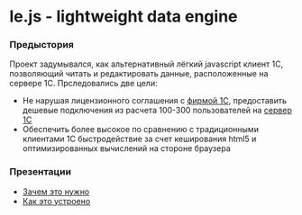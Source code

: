 # le.js - lightweight data engine

### Предыстория
Проект задумывался, как альтернативный лёгкий javascript клиент 1С, позволяющий читать и редактировать данные, расположенные на сервере 1С. Прследовались две цели:
- Не нарушая лицензионного соглашения с [фирмой 1С](http://www.1c.ru/eng/title.htm), предоставить дешевые подключения из расчета 100-300 пользователей на [сервер 1С](http://1c-dn.com/1c_enterprise/what_is_1c_enterprise/)
- Обеспечить более высокое по сравнению с традиционными клиентами 1С быстродействие за счет кеширования html5 и оптимизированных вычислений на стороне браузера

### Презентации
- [Зачем это нужно](http://www.oknosoft.ru/presentations/zd_what_for.html)
- [Как это устроено](http://www.oknosoft.ru/presentations/zd_how.html)
